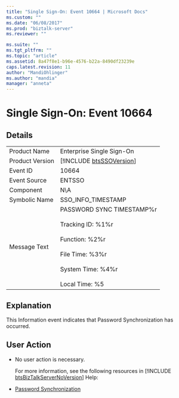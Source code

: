 ```yaml
---
title: "Single Sign-On: Event 10664 | Microsoft Docs"
ms.custom: ""
ms.date: "06/08/2017"
ms.prod: "biztalk-server"
ms.reviewer: ""

ms.suite: ""
ms.tgt_pltfrm: ""
ms.topic: "article"
ms.assetid: 8a47f8e1-b96e-4576-b22a-8490df23239e
caps.latest.revision: 11
author: "MandiOhlinger"
ms.author: "mandia"
manager: "anneta"
---
```

# Single Sign-On: Event 10664
## Details  

|                 |                                                                                                                                                                         |
|-----------------|-------------------------------------------------------------------------------------------------------------------------------------------------------------------------|
|  Product Name   |                                                                        Enterprise Single Sign-On                                                                        |
| Product Version |                                                       [!INCLUDE [btsSSOVersion](../includes/btsssoversion-md.md)]                                                       |
|    Event ID     |                                                                                  10664                                                                                  |
|  Event Source   |                                                                                 ENTSSO                                                                                  |
|    Component    |                                                                                   N\A                                                                                   |
|  Symbolic Name  |                                                                           SSO_INFO_TIMESTAMP                                                                            |
|  Message Text   | PASSWORD SYNC TIMESTAMP%r<br /><br /> Tracking ID: %1%r<br /><br /> Function: %2%r<br /><br /> File Time: %3%r<br /><br /> System Time: %4%r<br /><br /> Local Time: %5 |

## Explanation  
 This Information event indicates that Password Synchronization has occurred.  

## User Action  

- No user action is necessary.  

  For more information, see the following resources in [!INCLUDE [btsBizTalkServerNoVersion](../includes/btsbiztalkservernoversion-md.md)] Help:  

- [Password Synchronization](../core/password-synchronization2.md)
